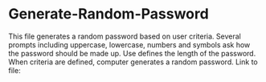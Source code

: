 # Generate-Random-Password
This file generates a random password based on user criteria.
Several prompts including uppercase, lowercase, numbers and symbols ask how the password should be made up. Use defines the length of the password. When criteria are defined, computer generates a random password.
Link to file:

